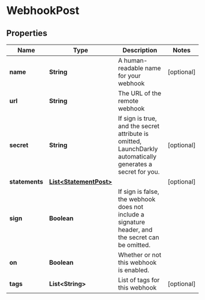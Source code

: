 

# WebhookPost


## Properties

| Name | Type | Description | Notes |
|------------ | ------------- | ------------- | -------------|
|**name** | **String** | A human-readable name for your webhook |  [optional] |
|**url** | **String** | The URL of the remote webhook |  |
|**secret** | **String** | If sign is true, and the secret attribute is omitted, LaunchDarkly automatically generates a secret for you. |  [optional] |
|**statements** | [**List&lt;StatementPost&gt;**](StatementPost.md) |  |  [optional] |
|**sign** | **Boolean** | If sign is false, the webhook does not include a signature header, and the secret can be omitted. |  |
|**on** | **Boolean** | Whether or not this webhook is enabled. |  |
|**tags** | **List&lt;String&gt;** | List of tags for this webhook |  [optional] |



